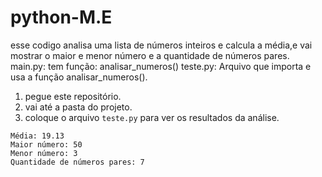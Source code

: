 # python-M.E
esse codigo analisa uma lista de números inteiros e calcula a média,e vai mostrar o maior e menor número e a quantidade de números pares.
 main.py: tem função: analisar_numeros() 
 teste.py: Arquivo que importa e usa a função analisar_numeros().

1. pegue este repositório.
2. vai até a pasta do projeto.
3. coloque o arquivo `teste.py` para ver os resultados da análise.

```text
Média: 19.13  
Maior número: 50  
Menor número: 3  
Quantidade de números pares: 7
